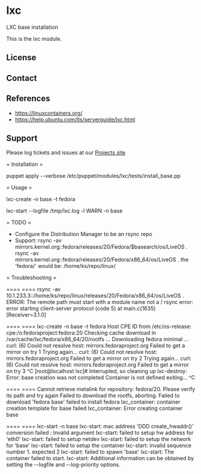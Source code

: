lxc
===

LXC base installation

This is the lxc module.

License
-------


Contact
-------

References
----------
- https://linuxcontainers.org/
- https://help.ubuntu.com/lts/serverguide/lxc.html


Support
-------

Please log tickets and issues at our [Projects site](http://projects.example.com)

= Installation =

puppet apply --verbose /etc/puppet/modules/lxc/tests/install_base.pp

= Usage =

lxc-create -n base -t fedora

lxc-start --logfile /tmp/lxc.log -l WARN -n base

= TODO =

- Configure the Distribution Manager to be an rsync repo
- Support: rsync -av mirrors.kernel.org::fedora/releases/20/Fedora/$basearch/os/LiveOS .
  rsync -av mirrors.kernel.org::fedora/releases/20/Fedora/x86_64/os/LiveOS .
    the 'fedora/' would be: /home/ks/repo/linux/

= Troubleshooting =

==== ====
rsync -av 10.1.233.3::/home/ks/repo/linux/releases/20/Fedora/x86_64/os/LiveOS .
ERROR: The remote path must start with a module name not a /
rsync error: error starting client-server protocol (code 5) at main.c(1635) [Receiver=3.1.0]

==== ====
lxc-create -n base -t fedora
Host CPE ID from /etc/os-release: cpe:/o:fedoraproject:fedora:20
Checking cache download in /var/cache/lxc/fedora/x86_64/20/rootfs ... 
Downloading fedora minimal ...
curl: (6) Could not resolve host: mirrors.fedoraproject.org
Failed to get a mirror on try 1
Trying again...
curl: (6) Could not resolve host: mirrors.fedoraproject.org
Failed to get a mirror on try 2
Trying again...
curl: (6) Could not resolve host: mirrors.fedoraproject.org
Failed to get a mirror on try 3
^C
[root@localhost lxc]# Interrupted, so cleaning up
lxc-destroy: Error: base creation was not completed
Container is not defined
exiting...
^C




==== ====
Cannot retrieve metalink for repository: fedora/20. Please verify its path and try again
Failed to download the rootfs, aborting.
Failed to download 'fedora base'
failed to install fedora
lxc_container: container creation template for base failed
lxc_container: Error creating container base


==== ====
lxc-start -n base
lxc-start: mac address 'DDD create_hwaddr()' conversion failed : Invalid argument
lxc-start: failed to setup hw address for 'eth0'
lxc-start: failed to setup netdev
lxc-start: failed to setup the network for 'base'
lxc-start: failed to setup the container
lxc-start: invalid sequence number 1. expected 2
lxc-start: failed to spawn 'base'
lxc-start: The container failed to start.
lxc-start: Additional information can be obtained by setting the --logfile and --log-priority options.

